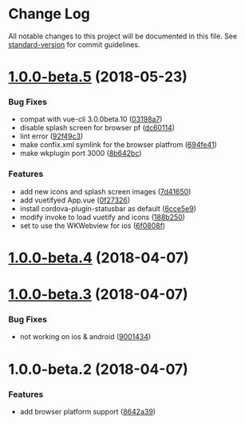 # Change Log

All notable changes to this project will be documented in this file. See [standard-version](https://github.com/conventional-changelog/standard-version) for commit guidelines.

<a name="1.0.0-beta.5"></a>
# [1.0.0-beta.5](https://github.com/dekimasoon/vue-cli-plugin-cordova/compare/v1.0.0-beta.4...v1.0.0-beta.5) (2018-05-23)


### Bug Fixes

* compat with vue-cli 3.0.0beta.10 ([03198a7](https://github.com/dekimasoon/vue-cli-plugin-cordova/commit/03198a7))
* disable splash screen for browser pf ([dc60114](https://github.com/dekimasoon/vue-cli-plugin-cordova/commit/dc60114))
* lint error ([92f49c3](https://github.com/dekimasoon/vue-cli-plugin-cordova/commit/92f49c3))
* make confix.xml symlink for the browser platfrom ([694fe41](https://github.com/dekimasoon/vue-cli-plugin-cordova/commit/694fe41))
* make wkplugin port 3000 ([8b642bc](https://github.com/dekimasoon/vue-cli-plugin-cordova/commit/8b642bc))


### Features

* add new icons and splash screen images ([7d41650](https://github.com/dekimasoon/vue-cli-plugin-cordova/commit/7d41650))
* add vuetifyed App.vue ([0f27326](https://github.com/dekimasoon/vue-cli-plugin-cordova/commit/0f27326))
* install cordova-plugin-statusbar as default ([6cce5e9](https://github.com/dekimasoon/vue-cli-plugin-cordova/commit/6cce5e9))
* modify invoke to load vuetify and icons ([188b250](https://github.com/dekimasoon/vue-cli-plugin-cordova/commit/188b250))
* set to use the WKWebview for ios ([6f0808f](https://github.com/dekimasoon/vue-cli-plugin-cordova/commit/6f0808f))



<a name="1.0.0-beta.4"></a>
# [1.0.0-beta.4](https://github.com/dekimasoon/vue-cli-plugin-cordova/compare/v1.0.0-beta.3...v1.0.0-beta.4) (2018-04-07)



<a name="1.0.0-beta.3"></a>
# [1.0.0-beta.3](https://github.com/dekimasoon/vue-cli-plugin-cordova/compare/v1.0.0-beta.2...v1.0.0-beta.3) (2018-04-07)


### Bug Fixes

* not working on ios & android ([9001434](https://github.com/dekimasoon/vue-cli-plugin-cordova/commit/9001434))



<a name="1.0.0-beta.2"></a>
# 1.0.0-beta.2 (2018-04-07)


### Features

* add browser platform support ([8642a39](https://github.com/dekimasoon/vue-cli-plugin-cordova/commit/8642a39))
